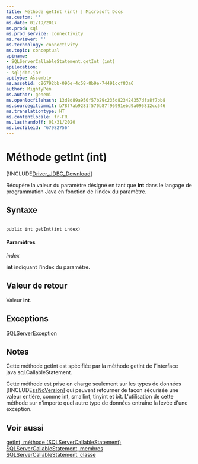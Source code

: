 ```yaml
---
title: Méthode getInt (int) | Microsoft Docs
ms.custom: ''
ms.date: 01/19/2017
ms.prod: sql
ms.prod_service: connectivity
ms.reviewer: ''
ms.technology: connectivity
ms.topic: conceptual
apiname:
- SQLServerCallableStatement.getInt (int)
apilocation:
- sqljdbc.jar
apitype: Assembly
ms.assetid: c86792bb-096e-4c58-8b9e-74491ccf83a6
author: MightyPen
ms.author: genemi
ms.openlocfilehash: 13d8d89a950f57b29c235d823424357dfa8f7bb8
ms.sourcegitcommit: b78f7ab9281f570b87f96991ebd9a095812cc546
ms.translationtype: HT
ms.contentlocale: fr-FR
ms.lasthandoff: 01/31/2020
ms.locfileid: "67982756"
---
```

# <a name="getint-method-int"></a>Méthode getInt (int)
[!INCLUDE[Driver_JDBC_Download](../../../includes/driver_jdbc_download.md)]

  Récupère la valeur du paramètre désigné en tant que **int** dans le langage de programmation Java en fonction de l’index du paramètre.  
  
## <a name="syntax"></a>Syntaxe  
  
```  
  
public int getInt(int index)  
```  
  
#### <a name="parameters"></a>Paramètres  
 *index*  
  
 **int** indiquant l’index du paramètre.  
  
## <a name="return-value"></a>Valeur de retour  
 Valeur **int**.  
  
## <a name="exceptions"></a>Exceptions  
 [SQLServerException](../../../connect/jdbc/reference/sqlserverexception-class.md)  
  
## <a name="remarks"></a>Notes  
 Cette méthode getInt est spécifiée par la méthode getInt de l’interface java.sql.CallableStatement.  
  
 Cette méthode est prise en charge seulement sur les types de données [!INCLUDE[ssNoVersion](../../../includes/ssnoversion-md.md)] qui peuvent retourner de façon sécurisée une valeur entière, comme int, smallint, tinyint et bit. L'utilisation de cette méthode sur n'importe quel autre type de données entraîne la levée d'une exception.  
  
## <a name="see-also"></a>Voir aussi  
 [getInt, méthode &#40;SQLServerCallableStatement&#41;](../../../connect/jdbc/reference/getint-method-sqlservercallablestatement.md)   
 [SQLServerCallableStatement, membres](../../../connect/jdbc/reference/sqlservercallablestatement-members.md)   
 [SQLServerCallableStatement, classe](../../../connect/jdbc/reference/sqlservercallablestatement-class.md)  
  
  
